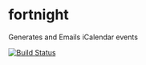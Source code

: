 fortnight
=========

Generates and Emails iCalendar events

[![Build Status](https://drone.io/github.com/angstwad/fortnight/status.png)](https://drone.io/github.com/angstwad/fortnight/latest)